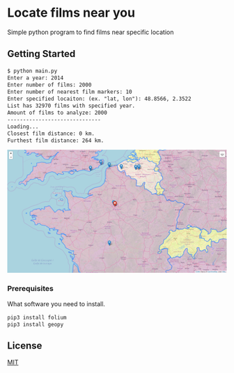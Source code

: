 # Locate films near you

Simple python program to find films near specific location

## Getting Started

```
$ python main.py
Enter a year: 2014
Enter number of films: 2000
Enter number of nearest film markers: 10
Enter specified locaiton: (ex. "lat, lon"): 48.8566, 2.3522
List has 32970 films with specified year. 
Amount of films to analyze: 2000 
------------------------------
Loading...
Closest film distance: 0 km.
Furthest film distance: 264 km.
```
![Result:](https://github.com/ReyBroncas/films_locate/blob/master/data/map_result.png)
### Prerequisites

What software you need to install.

```
pip3 install folium
pip3 install geopy
```

## License
[MIT](https://choosealicense.com/licenses/mit/)
